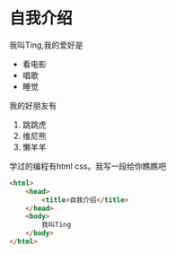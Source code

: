 # 自我介绍

我叫Ting,我的爱好是

* 看电影
* 唱歌
* 睡觉
   
我的好朋友有

1. 跳跳虎
2. 维尼熊
3. 懒羊羊
   
学过的编程有html css。我写一段给你瞧瞧吧

```html
<html>
    <head>
        <title>自我介绍</title>
    </head>
    <body>
        我叫Ting
    </body>
</html>
   